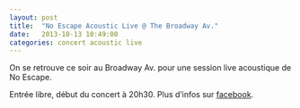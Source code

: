 ```yaml
---
layout: post
title:  "No Escape Acoustic Live @ The Broadway Av."
date:   2013-10-13 10:49:00
categories: concert acoustic live
---
```


On se retrouve ce soir au Broadway Av. pour une session live acoustique de No Escape.

Entrée libre, début du concert à 20h30. Plus d’infos sur [facebook][link].


[link]: https://www.facebook.com/events/674859272525627/
